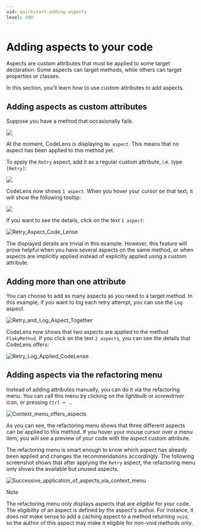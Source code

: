 ```yaml
---
uid: quickstart-adding-aspects
level: 100
---
```


# Adding aspects to your code

Aspects are custom attributes that must be applied to some target declaration. Some aspects can target methods, while others can target properties or classes.

In this section, you'll learn how to use custom attributes to add aspects.

## Adding aspects as custom attributes

Suppose you have a method that occasionally fails.

![](images/flaky_method_no_aspect.png)

At the moment, CodeLens is displaying `No aspect`. This means that no aspect has been applied to this method yet.

To apply the `Retry` aspect, add it as a regular custom attribute, i.e. type `[Retry]`:

![](images/applying_retry_attribute.png)

CodeLens now shows `1 aspect`. When you hover your cursor on that text, it will show the following tooltip:

![](images/retry_aspect_applied.png)

If you want to see the details, click on the text `1 aspect`:

![Retry_Aspect_Code_Lense](images/showing_retry_aspect_code_lense.png)

The displayed details are trivial in this example. However, this feature will prove helpful when you have several aspects on the same method, or when aspects are implicitly applied instead of explicitly applied using a custom attribute.

## Adding more than one attribute

You can choose to add as many aspects as you need to a target method. In this example, if you want to log each retry attempt, you can use the `Log` aspect.

![Retry_and_Log_Aspect_Together](images/retry_and_log_aspect_together.png)

CodeLens now shows that two aspects are applied to the method `FlakyMethod`. If you click on the text `2 aspects`, you can see the details that CodeLens offers:

![Retry_Log_Applied_CodeLense](images/retry_log_code_lense_details.png)


## Adding aspects via the refactoring menu

Instead of adding attributes manually, you can do it via the refactoring menu. You can call this menu by clicking on the _lightbulb_ or _screwdriver_ icon, or pressing `Ctrl + .`.

![Context_menu_offers_aspects](images/add_aspect_via_context_menu.png)

As you can see, the refactoring menu shows that three different aspects can be applied to this method. If you hover your mouse cursor over a menu item, you will see a preview of your code with the aspect custom attribute.

The refactoring menu is smart enough to know which aspect has already been applied and changes the recommendations accordingly. The following screenshot shows that after applying the `Retry` aspect, the refactoring menu only shows the available but unused aspects.

![Successive_application_of_aspects_via_context_menu](images/successive_application_aspects_via_context_menu.png)

> [!NOTE]
> The refactoring menu only displays aspects that are _eligible_ for your code. The eligibility of an aspect is defined by the aspect's author. For instance, it does not make sense to add a caching aspect to a method returning `void`, so the author of this aspect may make it eligible for non-void methods only.
